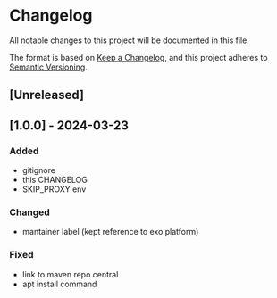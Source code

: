 # Changelog

All notable changes to this project will be documented in this file.

The format is based on [Keep a Changelog](https://keepachangelog.com/en/1.1.0/),
and this project adheres to [Semantic Versioning](https://semver.org/spec/v2.0.0.html).

## [Unreleased]

## [1.0.0] - 2024-03-23

### Added

- gitignore
- this CHANGELOG
- SKIP_PROXY env

### Changed

- mantainer label (kept reference to exo platform)

### Fixed

- link to maven repo central
- apt install command